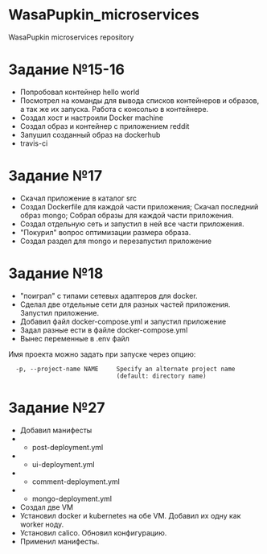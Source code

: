 # WasaPupkin_microservices
WasaPupkin microservices repository

# Задание №15-16

* Попробовал контейнер hello world
* Посмотрел на команды для вывода списков контейнеров и образов, а так же их запуска. Работа с консолью в контейнере.
* Создал хост и настроили Docker machine
* Создал образ и контейнер с приложением reddit
* Запушил созданный образ на dockerhub
* travis-ci

# Задание №17

* Скачал приложение в каталог src
* Создал Dockerfile для каждой части приложения; Скачал последний образ mongo; Собрал образы для каждой части приложения.
* Создал отдельную сеть и запустил в ней все части приложения.
* "Покурил" вопрос оптимизации размера образа.
* Создал раздел для mongo и перезапустил приложение

# Задание №18

* "поиграл" с типами сетевых адаптеров для docker.
* Сделал две отдельные сети для разных частей приложения. Запустил приложение.
* Добавил файл docker-compose.yml и запустил приложение
* Задал разные ести в файле docker-compose.yml
* Вынес переменные в .env файл

Имя проекта можно задать при запуске через опцию:
```
  -p, --project-name NAME     Specify an alternate project name
                              (default: directory name)
```

# Задание №27

* Добавил манифесты
* - post-deployment.yml
* - ui-deployment.yml
* - comment-deployment.yml
* - mongo-deployment.yml
* Создал две VM
* Установил docker и kubernetes на обе VM. Добавил их одну как worker ноду.
* Установил calico. Обновил конфигурацию.
* Применил манифесты.
